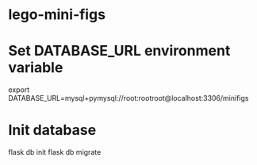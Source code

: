 # lego-mini-figs

# Set DATABASE_URL environment variable
export DATABASE_URL=mysql+pymysql://root:rootroot@localhost:3306/minifigs

# Init database
flask db init
flask db migrate

